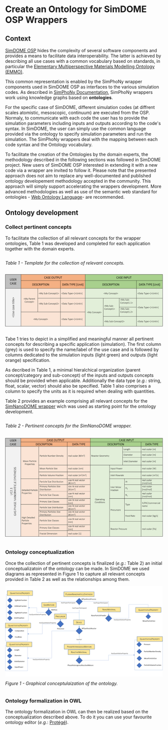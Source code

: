 ﻿# Create an Ontology for SimDOME OSP Wrappers

## Context
[SimDOME OSP](https://osp.simdome.eu/) hides the complexity of several software components and provides a means to facilitate data interoperability. The latter is achieved by describing all use cases with a common vocabulary based on standards, in particular the [Elementary Multiperspective Materials Modelling Ontology (EMMO)](https://github.com/emmo-repo/EMMO).

This common representation is enabled by the SimPhoNy wrapper components used in SimDOME OSP as interfaces to the various simulation codes. As described in [SimPhoNy Documentation](https://simphony.readthedocs.io/en/v4.0.0/), SimPhoNy wrappers work using knowledge graphs based on **ontologies**. 

For the specific case of SimDOME, different simulation codes (at diffrent scales atomistic, mesoscopic, continuum) are executed from the OSP. Normaly, to communicate with each code the user has to provide the simulation parameters including inputs and outputs according to the code's syntax. In SimDOME, the user can simply use the common language provided via the ontology to specify simulation parameters and run the simulation. The SimPhoNy wrappers deal with the mapping between each code syntax and the Ontology vocabulary.

To facilitate the creation of the Ontologies by the domain experts, the methodology described in the following sections was followed in SimDOME project. New users of SimDOME OSP interested in extending it with a new code via a wrapper are invited to follow it. Please note that the presented approach does not aim to replace any well-documented and published ontology developement methodology accepted in the community. This approach will simply support accelerating the wrappers development. More advanced methodologies as well as use of the semantic web standard for ontologies - [Web Ontology Language](https://www.w3.org/TR/owl2-overview/)- are recommended.

## Ontology development
### Collect pertinent concepts
To facilitate the collection of all relevant concepts for the wrapper ontologies, Table 1 was developed and completed for each application together with the domain experts.

<figure style="display: table; text-align:center; margin-left: auto; margin-right:auto">

![](vocabulary-collection-template.png)
</figcaption>

<figcaption style="display: table-caption; caption-side: top ; text-align:left">

_Table 1 - Template for the collection of relevant concepts._

</figcaption>

</figure>


Tabe 1 tries to depict in a simplified and meaningful manner all pertinent concepts for describing a specific application (simulation). The first column (grey) is used to specify the name/label of the use case and is followed by columns dedicated to the simulation inputs (light green) and outputs (light orange) specification.

As decribed in Table 1, a minimal hieralchical organization (parent concept/category and sub-concept) of the inputs and outputs concepts should be provided when applicable. Additionally the data type  (*e.g.*: string, float, scalar, vector) should also be specified. Table 1 also comprises a column to specify the units as it is required when dealing with quantities.

Table 2 provides an example comprising all relevant concepts for the [SimNanoDOME wrapper](https://github.com/simphony/SimNanoDOME) wich was used as starting point for the ontology development. 

<figure style="display: table; text-align:center; margin-left: auto; margin-right:auto">

![](vocabulary-collection-nanodoam.png)
</figcaption>

<figcaption style="display: table-caption; caption-side: top ; text-align:left">

_Table 2 - Pertinent concepts for the SimNanoDOME wrapper._

</figcaption>

</figure>

### Ontology conceptualization

Once the collection of pertinent concepts is finalized (*e.g.*: Table 2) an initial conceptualizatoin of the ontology can be made. In SimDOME we used diagrams as represented in Figure 1 to capture all relevant concepts provided in Table 2 as well as the relationships among them.

<figure style="background-color: white;display: table; text-align:center; margin-left: auto; margin-right:auto">

![](ontology_conceptualization.png)
</figcaption>

<figcaption style="display: table-caption; caption-side: bottom ; text-align:left">

_Figure 1 - Graphical conceptulaization of the ontology._

</figcaption>

</figure>

### Ontology formalization in OWL

The ontology formalization in OWL can then be realized based on the conceptualization described above. To do it you can use your favourite ontology editor (*e.g.*: [Protégé](https://protege.stanford.edu/)).


![]()
